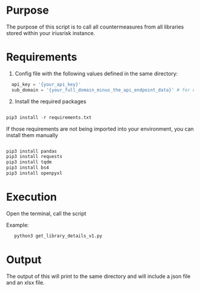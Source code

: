 # Purpose 

The purpose of this script is to call all countermeasures from all libraries stored within your iriusrisk instance. 

# Requirements

1. Config file with the following values defined in the same directory: 

```python
  api_key = '{your_api_key}'
  sub_domain = '{your_full_domain_minus_the_api_endpoint_data}' # for example https://demo.iriusrisk.com
```

2. Install the required packages

```python

pip3 install -r requirements.txt

```
If those requirements are not being imported into your environment, you can install them manually
```python

pip3 install pandas
pip3 install requests
pip3 install tqdm
pip3 install bs4
pip3 install openpyxl
```

# Execution

Open the terminal, call the script

Example: 

```python
   python3 get_library_details_v1.py
```

# Output
The output of this will print to the same directory and will include a json file and an xlsx file. 
